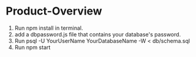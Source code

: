 # Product-Overview


1. Run npm install in terminal.
2. add a dbpassword.js file that contains your database's password.
3. Run psql -U YourUserName YourDatabaseName  -W < db/schema.sql
4. Run npm start